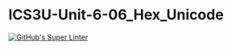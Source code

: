 # ICS3U-Unit-6-06_Hex_Unicode

[![GitHub's Super Linter](https://github.com/hanin-hasan/ICS3U-Unit-6-06_Hex_Unicode/workflows/GitHub's%20Super%20Linter/badge.svg)](https://github.com/hanin-hasan/ICS3U-Unit-6-06_Hex_Unicode/actions)
